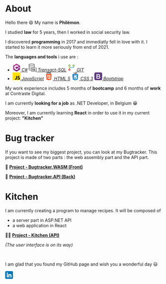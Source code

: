 # About

Hello there 😄 My name is **Philémon**.

I studied **law** for 5 years, then I worked in social security law.

I discovered **programming** in 2017 and immediatly fell in love with it. I started to learn it more seriously from end of 2021.

The **languages and tools** i use are :

- [![C#](/csharp.png) _C#_](<https://en.wikipedia.org/wiki/C_Sharp_(programming_language)>) [![Transact-SQL](/sql.png) _Transact-SQL_](https://en.wikipedia.org/wiki/Transact-SQL) [![GIT](/git.png) _GIT_](https://en.wikipedia.org/wiki/Git)
- [![JavaScript](/js.png) _JavaScript_](https://en.wikipedia.org/wiki/JavaScript) [![HTML](/html.png) _HTML 5_](https://en.wikipedia.org/wiki/HTML) [![CSS](/css.png) _CSS 3_](https://en.wikipedia.org/wiki/CSS) [![Bootstrap](/bootstrap.png) _Bootstrap_](<https://en.wikipedia.org/wiki/Bootstrap_(front-end_framework)>)

My work experience includes 5 months of **bootcamp** and 6 months of **work** at Contraste Digital.

I am currently **looking for a job** as .NET Developer, in Belgium 😁

Moreover, I am currently learning **React** in order to use it in my current project: **"Kitchen"**

# Bug tracker

If you want to see my biggest project, you can look at my Bugtracker. This project is made of two parts : the web assembly part and the API part.

🐞 **[Project - Bugtracker.WASM (Front)](https://github.com/Tarcacode/Bugtracker.WASM-repo)**

🐞 **[Project - Bugtracker.API (Back)](https://github.com/Tarcacode/Bugtracker.API-repo)**

# Kitchen

I am currently creating a program to manage recipes. It will be composed of

- a server part in ASP.NET API
- a web application in React

🧑‍🍳 **[Project - Kitchen (API)](https://github.com/Tarcacode/Kitchen-repo)**

_(The user interface is on its way)_

<br/>

I am glad that you found my GitHub page and wish you a wonderful day 😃

[![LinkedIn - Philémon Philippin](/linkedin.png)](https://www.linkedin.com/in/philemonphilippin/)
